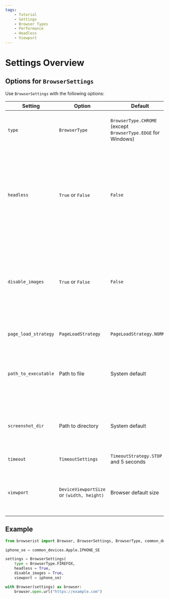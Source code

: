 ```yaml
---
tags:
    - Tutorial
    - Settings
    - Browser Types
    - Performance
    - Headless
    - Viewport
---
```


# Settings Overview
## Options for `BrowserSettings`
Use `BrowserSettings` with the following options:

| Setting | Option | Default | Description |
| ------- | ------ | ------- | ----------- |
| `type` | `BrowserType` | `BrowserType.CHROME` (except `BrowserType.EDGE` for Windows) | Set [browser type](browser-types.md), e.g. Chrome, Edge, Firefox, etc. |
| `headless` | `True` or `False` | `False` | Run the browser in [headless mode](../performance/headless.md). May not be supported by all browsers, or some interaction methods, e.g. select, may not be supported. |
| `disable_images` | `True` or `False` | `False` | [Neither request nor render images](../performance/disable-images.md), which typically improves loading speed. May not be supported by all browsers. |
| `page_load_strategy` | `PageLoadStrategy` | `PageLoadStrategy.NORMAL` | Set [page load strategy](page-load-strategy.md). |
| `path_to_executable` | Path to file | System default | If the browser executable isn't in a default folder, select which file to use. |
| `screenshot_dir` | Path to directory | System default | Set where to save sreenshots. Default is the directory of Browserist. |
| `timeout` | `TimeoutSettings` | `TimeoutStrategy.STOP` and 5 seconds | Set [timeout strategy and time](timeout-strategy.md). |
| `viewport` | `DeviceViewportSize` or `(width, height)` | Browser default size | Emulate [viewport size](viewport.md) as device or set custom value in pixels. |

## Example
```python
from browserist import Browser, BrowserSettings, BrowserType, common_devices

iphone_se = common_devices.Apple.IPHONE_SE

settings = BrowserSettings(
    type = BrowserType.FIREFOX,
    headless = True,
    disable_images = True,
    viewport = iphone_se)

with Browser(settings) as browser:
    browser.open.url("https://example.com")
```
